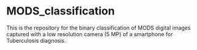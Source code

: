 # MODS_classification
This is the repository for the binary classification of MODS digital images captured with a low resolution camera (5 MP) of a smartphone for Tuberculosis diagnosis.

